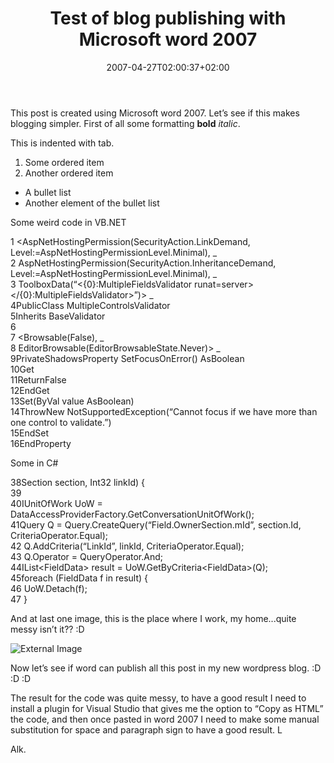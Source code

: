 ﻿---
title: "Test of blog publishing with Microsoft word 2007"
description: ""
date: 2007-04-27T02:00:37+02:00
draft: false
tags: [Uncategorized]
categories: [General]
---
This post is created using Microsoft word 2007. Let’s see if this makes blogging simpler. First of all some formatting  **bold** *italic*.

This is indented with tab.

1. Some ordered item
2. Another ordered item

- A bullet list
- Another element of the bullet list

Some weird code in VB.NET

1  &lt;AspNetHostingPermission(SecurityAction.LinkDemand,  Level:=AspNetHostingPermissionLevel.Minimal),  \_  
    2    AspNetHostingPermission(SecurityAction.InheritanceDemand,  Level:=AspNetHostingPermissionLevel.Minimal),  \_  
    3    ToolboxData(“&lt;{0}:MultipleFieldsValidator  runat=server&gt;&lt;/{0}:MultipleFieldsValidator&gt;”)&gt;  \_  
    4PublicClass  MultipleControlsValidator  
    5Inherits  BaseValidator  
    6  
    7        &lt;Browsable(False),  \_  
    8        EditorBrowsable(EditorBrowsableState.Never)&gt;  \_  
    9PrivateShadowsProperty  SetFocusOnError()  AsBoolean  
  10Get  
  11ReturnFalse  
  12EndGet  
  13Set(ByVal  value  AsBoolean)  
  14ThrowNew  NotSupportedException(“Cannot  focus  if  we  have  more  than  one  control  to  validate.”)  
  15EndSet  
  16EndProperty

Some in C#

38Section section, Int32 linkId) {   
  39  
  40IUnitOfWork UoW = DataAccessProviderFactory.GetConversationUnitOfWork();   
  41Query Q = Query.CreateQuery(“Field.OwnerSection.mId”, section.Id, CriteriaOperator.Equal);   
  42                 Q.AddCriteria(“LinkId”, linkId, CriteriaOperator.Equal);   
  43                 Q.Operator = QueryOperator.And;   
  44IList&lt;FieldData&gt; result = UoW.GetByCriteria&lt;FieldData&gt;(Q);   
  45foreach (FieldData f in result) {   
  46                      UoW.Detach(f);   
  47                 }   
  
And at last one image, this is the place where I work, my home...quite messy isn’t it?? :D

![External Image](http://76.163.32.29/Alkampfer/wp-content/uploads/2007/04/042707-0905-testofblogp13.jpg)

Now let’s see if word can publish all this post in my new wordpress blog. :D :D :D

The result for the code was quite messy, to have a good result I need to install a plugin for Visual Studio that gives me the option to “Copy as HTML” the code, and then once pasted in word 2007 I need to make some manual substitution for space and paragraph sign to have a good result. L

Alk.
